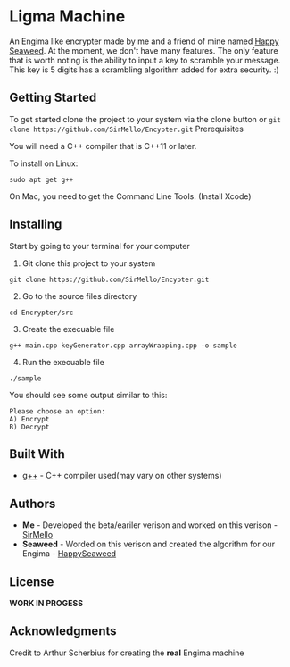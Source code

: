 # Ligma Machine

An Engima like encrypter made by me and a friend of mine named [Happy Seaweed](https://github.com/Happyseaweed). At the moment, we don't have many features. The only feature that is worth noting is the ability to input a key to scramble your message. This key is 5 digits has a scrambling algorithm added for extra security. :)

## Getting Started

To get started clone the project to your system via the clone button or ```git clone https://github.com/SirMello/Encypter.git```
Prerequisites

You will need a C++ compiler that is C++11 or later.

To install on Linux:

```
sudo apt get g++ 
```

On Mac, you need to get the Command Line Tools. (Install Xcode)

## Installing

Start by going to your terminal for your computer

1. Git clone this project to your system
```
git clone https://github.com/SirMello/Encypter.git
```

2. Go to the source files directory
```
cd Encrypter/src
```

3. Create the execuable file
```
g++ main.cpp keyGenerator.cpp arrayWrapping.cpp -o sample
```

4. Run the execuable file
```
./sample
```

You should see some output similar to this:
```
Please choose an option: 
A) Encrypt 
B) Decrypt 
```

## Built With

* [g++](https://gcc.gnu.org) - C++ compiler used(may vary on other systems)

## Authors

* **Me** - Developed the beta/eariler verison and worked on this verison - [SirMello](https://github.com/SirMello)
* **Seaweed** - Worded on this verison and created the algorithm for our Engima - [HappySeaweed](https://github.com/Happyseaweed)

## License

**WORK IN PROGESS**

## Acknowledgments

Credit to Arthur Scherbius for creating the **real** Engima machine
